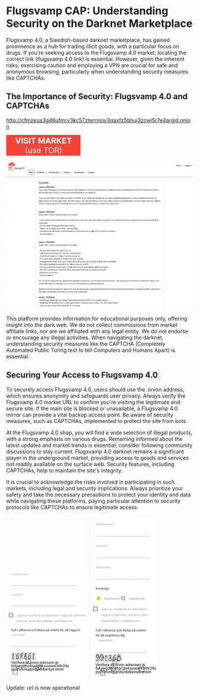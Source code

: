 # Flugsvamp CAP: Understanding Security on the Darknet Marketplace

Flugsvamp 4.0, a Swedish-based darknet marketplace, has gained prominence as a hub for trading illicit goods, with a particular focus on drugs. If you're seeking access to the Flugsvamp 4.0 market, locating the correct link (flugsvamp 4.0 link) is essential. However, given the inherent risks, exercising caution and employing a VPN are crucial for safe and anonymous browsing, particularly when understanding security measures like CAPTCHAs.

## The Importance of Security: Flugsvamp 4.0 and CAPTCHAs

http://cfmzeua3g46ufmry3kc57zterrnoiy3qaxfz5bhuj3zcwi5r7e4argid.onion

[<img src="/skins/border.webp" width="200">](http://cfmzeua3g46ufmry3kc57zterrnoiy3qaxfz5bhuj3zcwi5r7e4argid.onion)

<a href="http://cfmzeua3g46ufmry3kc57zterrnoiy3qaxfz5bhuj3zcwi5r7e4argid.onion"><img src="/skins/open.webp" alt="image" style="max-width: 100%;"></a>

This platform provides information for educational purposes only, offering insight into the dark web. We do not collect commissions from market affiliate links, nor are we affiliated with any legal entity. We do not endorse or encourage any illegal activities. When navigating the darknet, understanding security measures like the CAPTCHA (Completely Automated Public Turing test to tell Computers and Humans Apart) is essential.

## Securing Your Access to Flugsvamp 4.0

To securely access Flugsvamp 4.0, users should use the .onion address, which ensures anonymity and safeguards user privacy. Always verify the Flugsvamp 4.0 market URL to confirm you're visiting the legitimate and secure site. If the main site is blocked or unavailable, a Flugsvamp 4.0 mirror can provide a vital backup access point. Be aware of security measures, such as CAPTCHAs, implemented to protect the site from bots.

At the Flugsvamp 4.0 shop, you will find a wide selection of illegal products, with a strong emphasis on various drugs. Remaining informed about the latest updates and market trends is essential; consider following community discussions to stay current. Flugsvamp 4.0 darknet remains a significant player in the underground market, providing access to goods and services not readily available on the surface web. Security features, including CAPTCHAs, help to maintain the site's integrity.

It is crucial to acknowledge the risks involved in participating in such markets, including legal and security implications. Always prioritize your safety and take the necessary precautions to protect your identity and data while navigating these platforms, paying particular attention to security protocols like CAPTCHAs to ensure legitimate access.

<a href="http://cfmzeua3g46ufmry3kc57zterrnoiy3qaxfz5bhuj3zcwi5r7e4argid.onion"><img src="/skins/part.webp" alt="image" style="max-width: 100%;"></a>  <a href="http://cfmzeua3g46ufmry3kc57zterrnoiy3qaxfz5bhuj3zcwi5r7e4argid.onion"><img src="/skins/footer.webp" alt="image" style="max-width: 100%;"></a>



Update: url is now operational